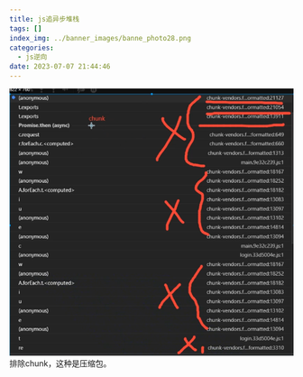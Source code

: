 ```yaml
---
title: js追异步堆栈
tags: []
index_img: ../banner_images/banne_photo28.png
categories:
  - js逆向
date: 2023-07-07 21:44:46
---
```


![](../../images/Pasted%20image%2020230707214504.png)
排除chunk，这种是压缩包。